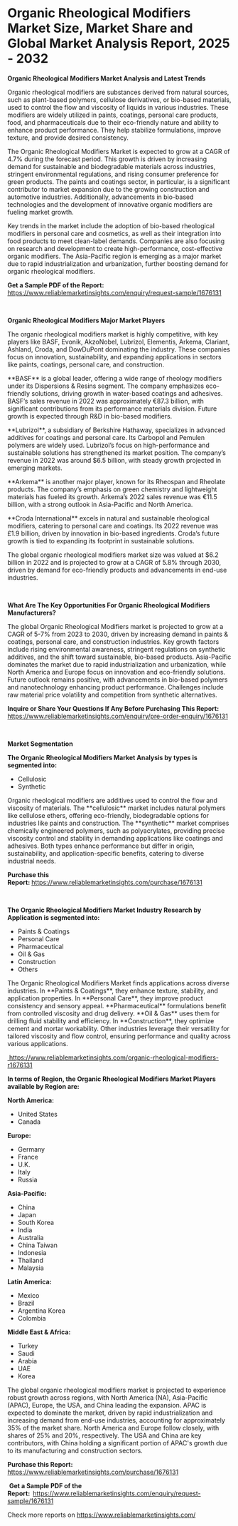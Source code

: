 <p><h1>Organic Rheological Modifiers Market Size, Market Share and Global Market Analysis Report, 2025 - 2032</h1></p><p><strong>Organic Rheological Modifiers Market Analysis and Latest Trends</strong></p>
<p><p>Organic rheological modifiers are substances derived from natural sources, such as plant-based polymers, cellulose derivatives, or bio-based materials, used to control the flow and viscosity of liquids in various industries. These modifiers are widely utilized in paints, coatings, personal care products, food, and pharmaceuticals due to their eco-friendly nature and ability to enhance product performance. They help stabilize formulations, improve texture, and provide desired consistency.</p><p>The Organic Rheological Modifiers Market is expected to grow at a CAGR of 4.7% during the forecast period. This growth is driven by increasing demand for sustainable and biodegradable materials across industries, stringent environmental regulations, and rising consumer preference for green products. The paints and coatings sector, in particular, is a significant contributor to market expansion due to the growing construction and automotive industries. Additionally, advancements in bio-based technologies and the development of innovative organic modifiers are fueling market growth.</p><p>Key trends in the market include the adoption of bio-based rheological modifiers in personal care and cosmetics, as well as their integration into food products to meet clean-label demands. Companies are also focusing on research and development to create high-performance, cost-effective organic modifiers. The Asia-Pacific region is emerging as a major market due to rapid industrialization and urbanization, further boosting demand for organic rheological modifiers.</p></p>
<p><strong>Get a Sample PDF of the Report:&nbsp;</strong> <a href="https://www.reliablemarketinsights.com/enquiry/request-sample/1676131?utm_campaign=1789&utm_medium=2&utm_source=Github&utm_content=ia&utm_term=24012025&utm_id=organic-rheological-modifiers">https://www.reliablemarketinsights.com/enquiry/request-sample/1676131</a></p>
<p>&nbsp;</p>
<p><strong>Organic Rheological Modifiers Major Market Players</strong></p>
<p><p>The organic rheological modifiers market is highly competitive, with key players like BASF, Evonik, AkzoNobel, Lubrizol, Elementis, Arkema, Clariant, Ashland, Croda, and DowDuPont dominating the industry. These companies focus on innovation, sustainability, and expanding applications in sectors like paints, coatings, personal care, and construction.</p><p>**BASF** is a global leader, offering a wide range of rheology modifiers under its Dispersions & Resins segment. The company emphasizes eco-friendly solutions, driving growth in water-based coatings and adhesives. BASF’s sales revenue in 2022 was approximately €87.3 billion, with significant contributions from its performance materials division. Future growth is expected through R&D in bio-based modifiers.</p><p>**Lubrizol**, a subsidiary of Berkshire Hathaway, specializes in advanced additives for coatings and personal care. Its Carbopol and Pemulen polymers are widely used. Lubrizol’s focus on high-performance and sustainable solutions has strengthened its market position. The company’s revenue in 2022 was around $6.5 billion, with steady growth projected in emerging markets.</p><p>**Arkema** is another major player, known for its Rheospan and Rheolate products. The company’s emphasis on green chemistry and lightweight materials has fueled its growth. Arkema’s 2022 sales revenue was €11.5 billion, with a strong outlook in Asia-Pacific and North America.</p><p>**Croda International** excels in natural and sustainable rheological modifiers, catering to personal care and coatings. Its 2022 revenue was £1.9 billion, driven by innovation in bio-based ingredients. Croda’s future growth is tied to expanding its footprint in sustainable solutions.</p><p>The global organic rheological modifiers market size was valued at $6.2 billion in 2022 and is projected to grow at a CAGR of 5.8% through 2030, driven by demand for eco-friendly products and advancements in end-use industries.</p></p>
<p>&nbsp;</p>
<p><strong>What Are The Key Opportunities For Organic Rheological Modifiers Manufacturers?</strong></p>
<p><p>The global Organic Rheological Modifiers market is projected to grow at a CAGR of 5-7% from 2023 to 2030, driven by increasing demand in paints & coatings, personal care, and construction industries. Key growth factors include rising environmental awareness, stringent regulations on synthetic additives, and the shift toward sustainable, bio-based products. Asia-Pacific dominates the market due to rapid industrialization and urbanization, while North America and Europe focus on innovation and eco-friendly solutions. Future outlook remains positive, with advancements in bio-based polymers and nanotechnology enhancing product performance. Challenges include raw material price volatility and competition from synthetic alternatives.</p></p>
<p><strong>Inquire or Share Your Questions If Any Before Purchasing This Report:</strong> <a href="https://www.reliablemarketinsights.com/enquiry/pre-order-enquiry/1676131?utm_campaign=1789&utm_medium=2&utm_source=Github&utm_content=ia&utm_term=24012025&utm_id=organic-rheological-modifiers">https://www.reliablemarketinsights.com/enquiry/pre-order-enquiry/1676131</a></p>
<p>&nbsp;</p>
<p><strong>Market Segmentation</strong></p>
<p><strong>The Organic Rheological Modifiers Market Analysis by types is segmented into:</strong></p>
<p><ul><li>Cellulosic</li><li>Synthetic</li></ul></p>
<p><p>Organic rheological modifiers are additives used to control the flow and viscosity of materials. The **cellulosic** market includes natural polymers like cellulose ethers, offering eco-friendly, biodegradable options for industries like paints and construction. The **synthetic** market comprises chemically engineered polymers, such as polyacrylates, providing precise viscosity control and stability in demanding applications like coatings and adhesives. Both types enhance performance but differ in origin, sustainability, and application-specific benefits, catering to diverse industrial needs.</p></p>
<p><strong>Purchase this Report:&nbsp;</strong><a href="https://www.reliablemarketinsights.com/purchase/1676131?utm_campaign=1789&utm_medium=2&utm_source=Github&utm_content=ia&utm_term=24012025&utm_id=organic-rheological-modifiers">https://www.reliablemarketinsights.com/purchase/1676131</a></p>
<p>&nbsp;</p>
<p><strong>The Organic Rheological Modifiers Market Industry Research by Application is segmented into:</strong></p>
<p><ul><li>Paints & Coatings</li><li>Personal Care</li><li>Pharmaceutical</li><li>Oil & Gas</li><li>Construction</li><li>Others</li></ul></p>
<p><p>The Organic Rheological Modifiers Market finds applications across diverse industries. In **Paints & Coatings**, they enhance texture, stability, and application properties. In **Personal Care**, they improve product consistency and sensory appeal. **Pharmaceutical** formulations benefit from controlled viscosity and drug delivery. **Oil & Gas** uses them for drilling fluid stability and efficiency. In **Construction**, they optimize cement and mortar workability. Other industries leverage their versatility for tailored viscosity and flow control, ensuring performance and quality across various applications.</p></p>
<p><a href="https://www.reliablemarketinsights.com/organic-rheological-modifiers-r1676131?utm_campaign=1789&utm_medium=2&utm_source=Github&utm_content=ia&utm_term=24012025&utm_id=organic-rheological-modifiers">&nbsp;https://www.reliablemarketinsights.com/organic-rheological-modifiers-r1676131</a></p>
<p><strong>In terms of Region, the Organic Rheological Modifiers Market Players available by Region are:</strong></p>
<p>
    <p> <strong> North America: </strong>
        <ul>
            <li>United States</li>
            <li>Canada</li>
        </ul>
        </p> 
    <p> <strong> Europe: </strong>
        <ul>
            <li>Germany</li>
            <li>France</li>
            <li>U.K.</li>
            <li>Italy</li>
            <li>Russia</li>
        </ul>
        </p> 
    <p> <strong> Asia-Pacific: </strong>
        <ul>
            <li>China</li>
            <li>Japan</li>
            <li>South Korea</li>
            <li>India</li>
            <li>Australia</li>
            <li>China Taiwan</li>
            <li>Indonesia</li>
            <li>Thailand</li>
            <li>Malaysia</li>
        </ul>
        </p> 
    <p> <strong> Latin America: </strong>
        <ul>
            <li>Mexico</li>
            <li>Brazil</li>
            <li>Argentina Korea</li>
            <li>Colombia</li>
        </ul>
        </p> 
    <p> <strong> Middle East & Africa: </strong>
        <ul>
            <li>Turkey</li>
            <li>Saudi</li>
            <li>Arabia</li>
            <li>UAE</li>
            <li>Korea</li>
        </ul>
    </p>
    </p>
<p><p>The global organic rheological modifiers market is projected to experience robust growth across regions, with North America (NA), Asia-Pacific (APAC), Europe, the USA, and China leading the expansion. APAC is expected to dominate the market, driven by rapid industrialization and increasing demand from end-use industries, accounting for approximately 35% of the market share. North America and Europe follow closely, with shares of 25% and 20%, respectively. The USA and China are key contributors, with China holding a significant portion of APAC's growth due to its manufacturing and construction sectors.</p></p>
<p><strong>Purchase this Report: </strong><a href="https://www.reliablemarketinsights.com/purchase/1676131?utm_campaign=1789&utm_medium=2&utm_source=Github&utm_content=ia&utm_term=24012025&utm_id=organic-rheological-modifiers">https://www.reliablemarketinsights.com/purchase/1676131</a></p>
<p>&nbsp;<strong>Get a Sample PDF of the Report:&nbsp;&nbsp;</strong><a href="https://www.reliablemarketinsights.com/enquiry/request-sample/1676131?utm_campaign=1789&utm_medium=2&utm_source=Github&utm_content=ia&utm_term=24012025&utm_id=organic-rheological-modifiers">https://www.reliablemarketinsights.com/enquiry/request-sample/1676131</a></p>
<p><strong></strong></p>
<p>Check more reports on <a href="https://www.reliablemarketinsights.com/?utm_campaign=1789&utm_medium=2&utm_source=Github&utm_content=ia&utm_term=24012025&utm_id=organic-rheological-modifiers">https://www.reliablemarketinsights.com/</a></p>